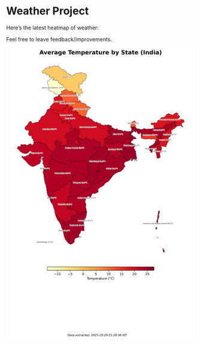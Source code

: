 # Weather Project

Here’s the latest heatmap of weather:

Feel free to leave feedback/improvements.

![India Heatmap](docs/assets/india_heatmap.png?v=011E8E)
